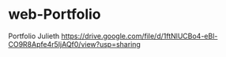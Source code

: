 # web-Portfolio
Portfolio Julieth
https://drive.google.com/file/d/1ftNlUCBo4-eBl-CO9R8Apfe4r5IjAQf0/view?usp=sharing
